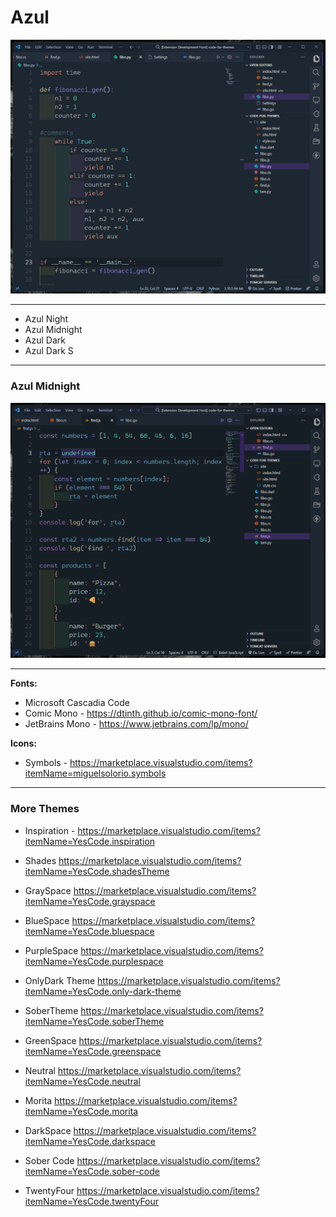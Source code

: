 # Azul

![This is a image](https://github.com/yesomac/Azul/blob/main/img/azul.png?raw=true)

---
* Azul Night
* Azul Midnight
* Azul Dark
* Azul Dark S
---

### Azul Midnight
![This is a image](https://github.com/yesomac/Azul/blob/main/img/azul-night.png?raw=true)

---
**Fonts:** 

  * Microsoft Cascadia Code
  * Comic Mono - https://dtinth.github.io/comic-mono-font/
  * JetBrains Mono - https://www.jetbrains.com/lp/mono/


**Icons:** 
* Symbols - https://marketplace.visualstudio.com/items?itemName=miguelsolorio.symbols

---

### More Themes

* Inspiration - https://marketplace.visualstudio.com/items?itemName=YesCode.inspiration

* Shades https://marketplace.visualstudio.com/items?itemName=YesCode.shadesTheme

* GraySpace https://marketplace.visualstudio.com/items?itemName=YesCode.grayspace

* BlueSpace https://marketplace.visualstudio.com/items?itemName=YesCode.bluespace

* PurpleSpace https://marketplace.visualstudio.com/items?itemName=YesCode.purplespace

* OnlyDark Theme https://marketplace.visualstudio.com/items?itemName=YesCode.only-dark-theme

* SoberTheme https://marketplace.visualstudio.com/items?itemName=YesCode.soberTheme

* GreenSpace https://marketplace.visualstudio.com/items?itemName=YesCode.greenspace

* Neutral https://marketplace.visualstudio.com/items?itemName=YesCode.neutral

* Morita https://marketplace.visualstudio.com/items?itemName=YesCode.morita

* DarkSpace https://marketplace.visualstudio.com/items?itemName=YesCode.darkspace

* Sober Code https://marketplace.visualstudio.com/items?itemName=YesCode.sober-code

* TwentyFour https://marketplace.visualstudio.com/items?itemName=YesCode.twentyFour